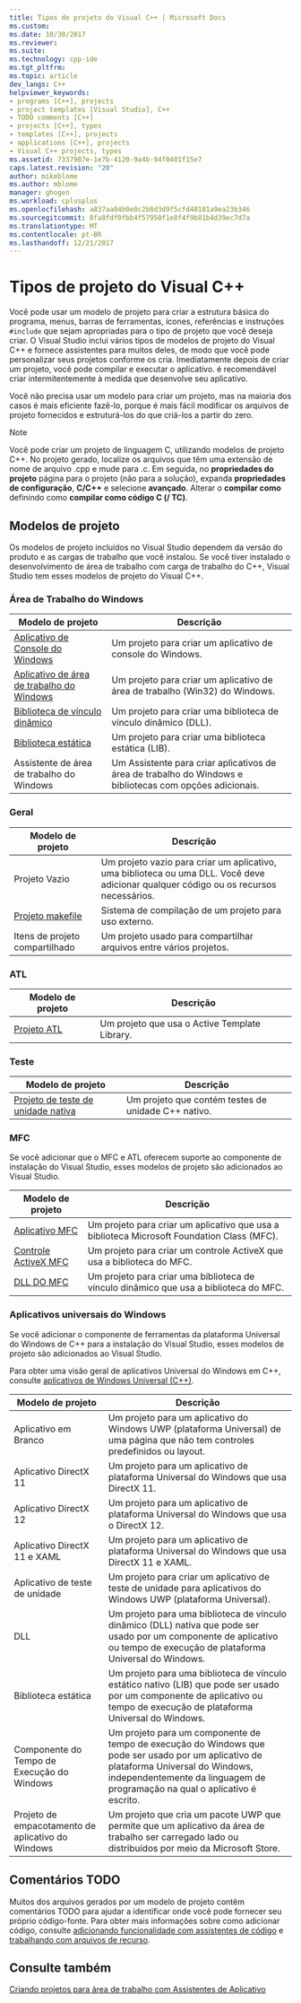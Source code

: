```yaml
---
title: Tipos de projeto do Visual C++ | Microsoft Docs
ms.custom: 
ms.date: 10/30/2017
ms.reviewer: 
ms.suite: 
ms.technology: cpp-ide
ms.tgt_pltfrm: 
ms.topic: article
dev_langs: C++
helpviewer_keywords:
- programs [C++], projects
- project templates [Visual Studio], C++
- TODO comments [C++]
- projects [C++], types
- templates [C++], projects
- applications [C++], projects
- Visual C++ projects, types
ms.assetid: 7337987e-1e7b-4120-9a4b-94f0401f15e7
caps.latest.revision: "20"
author: mikeblome
ms.author: mblome
manager: ghogen
ms.workload: cplusplus
ms.openlocfilehash: a837aa04b0e0c2b8d3d9f5cfd48181a9ea23b346
ms.sourcegitcommit: 8fa8fdf0fbb4f57950f1e8f4f9b81b4d39ec7d7a
ms.translationtype: MT
ms.contentlocale: pt-BR
ms.lasthandoff: 12/21/2017
---
```

# <a name="visual-c-project-types"></a>Tipos de projeto do Visual C++

Você pode usar um modelo de projeto para criar a estrutura básica do programa, menus, barras de ferramentas, ícones, referências e instruções `#include` que sejam apropriadas para o tipo de projeto que você deseja criar. O Visual Studio inclui vários tipos de modelos de projeto do Visual C++ e fornece assistentes para muitos deles, de modo que você pode personalizar seus projetos conforme os cria. Imediatamente depois de criar um projeto, você pode compilar e executar o aplicativo. é recomendável criar intermitentemente à medida que desenvolve seu aplicativo.

Você não precisa usar um modelo para criar um projeto, mas na maioria dos casos é mais eficiente fazê-lo, porque é mais fácil modificar os arquivos de projeto fornecidos e estruturá-los do que criá-los a partir do zero.  
  
> [!NOTE]
> Você pode criar um projeto de linguagem C, utilizando modelos de projeto C++. No projeto gerado, localize os arquivos que têm uma extensão de nome de arquivo .cpp e mude para .c. Em seguida, no **propriedades do projeto** página para o projeto (não para a solução), expanda **propriedades de configuração**, **C/C++** e selecione **avançado**. Alterar o **compilar como** definindo como **compilar como código C (/ TC)**.

## <a name="project-templates"></a>Modelos de projeto

Os modelos de projeto incluídos no Visual Studio dependem da versão do produto e as cargas de trabalho que você instalou. Se você tiver instalado o desenvolvimento de área de trabalho com carga de trabalho do C++, Visual Studio tem esses modelos de projeto do Visual C++.

### <a name="windows-desktop"></a>Área de Trabalho do Windows

|Modelo de projeto|Descrição|  
|----------------------|-----------------------------| 
|[Aplicativo de Console do Windows](../windows/creating-a-console-application.md)|Um projeto para criar um aplicativo de console do Windows.|
|[Aplicativo de área de trabalho do Windows](../windows/walkthrough-creating-windows-desktop-applications-cpp.md)|Um projeto para criar um aplicativo de área de trabalho (Win32) do Windows.|
|[Biblioteca de vínculo dinâmico](../build/walkthrough-creating-and-using-a-dynamic-link-library-cpp.md)|Um projeto para criar uma biblioteca de vínculo dinâmico (DLL).|
|[Biblioteca estática](../windows/walkthrough-creating-and-using-a-static-library-cpp.md)|Um projeto para criar uma biblioteca estática (LIB).|
|Assistente de área de trabalho do Windows|Um Assistente para criar aplicativos de área de trabalho do Windows e bibliotecas com opções adicionais.|

### <a name="general"></a>Geral

|Modelo de projeto|Descrição|
|----------------------|-----------------------------|
|Projeto Vazio|Um projeto vazio para criar um aplicativo, uma biblioteca ou uma DLL. Você deve adicionar qualquer código ou os recursos necessários.|
|[Projeto makefile](../ide/creating-a-makefile-project.md)|Sistema de compilação de um projeto para uso externo.|
|Itens de projeto compartilhado|Um projeto usado para compartilhar arquivos entre vários projetos.|

### <a name="atl"></a>ATL

|Modelo de projeto|Descrição|
|----------------------|-----------------------------|
|[Projeto ATL](../atl/reference/creating-an-atl-project.md)|Um projeto que usa o Active Template Library.|

### <a name="test"></a>Teste

|Modelo de projeto|Descrição|
|----------------------|-----------------------------|
|[Projeto de teste de unidade nativa](/visualstudio/test/writing-unit-tests-for-c-cpp-with-the-microsoft-unit-testing-framework-for-cpp)|Um projeto que contém testes de unidade C++ nativo.|

### <a name="mfc"></a>MFC

Se você adicionar que o MFC e ATL oferecem suporte ao componente de instalação do Visual Studio, esses modelos de projeto são adicionados ao Visual Studio.

|Modelo de projeto|Descrição|
|----------------------|-----------------------------|
|[Aplicativo MFC](../mfc/reference/creating-an-mfc-application.md)|Um projeto para criar um aplicativo que usa a biblioteca Microsoft Foundation Class (MFC).|
|[Controle ActiveX MFC](../mfc/reference/creating-an-mfc-activex-control.md)|Um projeto para criar um controle ActiveX que usa a biblioteca do MFC.|
|[DLL DO MFC](../mfc/reference/creating-an-mfc-dll-project.md)|Um projeto para criar uma biblioteca de vínculo dinâmico que usa a biblioteca do MFC.|

### <a name="windows-universal-apps"></a>Aplicativos universais do Windows

Se você adicionar o componente de ferramentas da plataforma Universal do Windows de C++ para a instalação do Visual Studio, esses modelos de projeto são adicionados ao Visual Studio.

Para obter uma visão geral de aplicativos Universal do Windows em C++, consulte [aplicativos de Windows Universal (C++)](../windows/universal-windows-apps-cpp.md).

|Modelo de projeto|Descrição|
|----------------------|-----------------------------|
|Aplicativo em Branco|Um projeto para um aplicativo do Windows UWP (plataforma Universal) de uma página que não tem controles predefinidos ou layout.|
|Aplicativo DirectX 11|Um projeto para um aplicativo de plataforma Universal do Windows que usa DirectX 11.|
|Aplicativo DirectX 12|Um projeto para um aplicativo de plataforma Universal do Windows que usa o DirectX 12.|
|Aplicativo DirectX 11 e XAML|Um projeto para um aplicativo de plataforma Universal do Windows que usa DirectX 11 e XAML.|
|Aplicativo de teste de unidade|Um projeto para criar um aplicativo de teste de unidade para aplicativos do Windows UWP (plataforma Universal).|
|DLL|Um projeto para uma biblioteca de vínculo dinâmico (DLL) nativa que pode ser usado por um componente de aplicativo ou tempo de execução de plataforma Universal do Windows.|
|Biblioteca estática|Um projeto para uma biblioteca de vínculo estático nativo (LIB) que pode ser usado por um componente de aplicativo ou tempo de execução de plataforma Universal do Windows.|
|Componente do Tempo de Execução do Windows|Um projeto para um componente de tempo de execução do Windows que pode ser usado por um aplicativo de plataforma Universal do Windows, independentemente da linguagem de programação na qual o aplicativo é escrito.|
|Projeto de empacotamento de aplicativo do Windows|Um projeto que cria um pacote UWP que permite que um aplicativo da área de trabalho ser carregado lado ou distribuídos por meio da Microsoft Store.|

## <a name="todo-comments"></a>Comentários TODO

Muitos dos arquivos gerados por um modelo de projeto contêm comentários TODO para ajudar a identificar onde você pode fornecer seu próprio código-fonte. Para obter mais informações sobre como adicionar código, consulte [adicionando funcionalidade com assistentes de código](../ide/adding-functionality-with-code-wizards-cpp.md) e [trabalhando com arquivos de recurso](../windows/working-with-resource-files.md).

## <a name="see-also"></a>Consulte também

[Criando projetos para área de trabalho com Assistentes de Aplicativo](../ide/creating-desktop-projects-by-using-application-wizards.md)   
